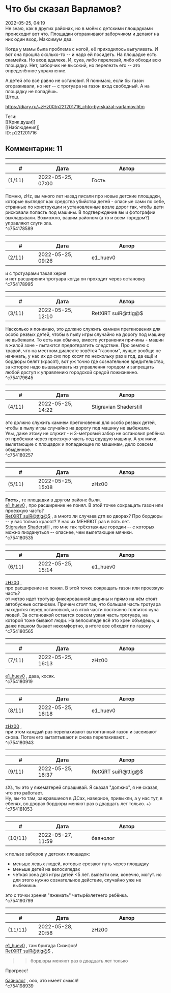 Что бы сказал Варламов?
=======================

  
2022-05-25, 04:19  
 Не знаю, как в других районах, но в моём с детскими площадками происходит вот что. Площадки огораживают заборчиком и делают на них один вход. Максимум два.   
   
 Когда у мамы была проблема с ногой, её приходилось выгуливать. И вот она прошла сколько-то -- и надо ей посидеть. На площадке есть скамейка. Но вход вдалеке. И, сука, либо перелезай, либо обходи всю площадку. Нет, заборчик не высокий, но перелезть его -- это определённое упражнение.   
   
 А детей это всё равно не остановит. Я понимаю, если бы газон огораживали, но нет -- с тротуара на газон вход свободный. А на площадку не попадёшь.   
 Штош.   
  
<https://diary.ru/~zHz00/p221201716_chto-by-skazal-varlamov.htm>  
  
Теги:  
[[Крик души]]  
[[Наблюдения]]  
ID: p221201716  


Комментарии: 11
---------------

  


---



|         #         |              Дата              |                     Автор                     |           ID           |
| --- | --- | --- | --- |
| (1/11) | 2022-05-25, 07:00 | Гость | c754178589 |

  
 Помню, zHz, вы много лет назад писали про новые детские площадки, которые выглядят как средства убийства детей - опасные сами по себе, странные по конструкции и установленные возле дорог так, чтобы дети рисковали попасть под машины. В подтверждение вы и фотографии выкладывали. Возможно, вашим районом (а то и всем городом?) управляют слуги зла.   
 ^c754178589

---



|         #         |              Дата              |                     Автор                     |           ID           |
| --- | --- | --- | --- |
| (2/11) | 2022-05-25, 09:26 | e1\_huev0 | c754178995 |

  
 и с тротуарами такая херня   
 и нет расширения тротуара когда он проходит через остановку   
 ^c754178995

---



|         #         |              Дата              |                     Автор                     |           ID           |
| --- | --- | --- | --- |
| (3/11) | 2022-05-25, 12:10 | RetXiRT suiR@ttig@$ | c754179645 |

  
 Насколько я понимаю, это должно служить камнем преткновения для особо резвых детей, чтобы в пылу игры случайно на дорогу под машину не выбежали. То есть как обычно, вместо устранения причины - машин в жилой зоне - пытаются предотвратить следствие. Про землю с травой, что на местном диалекте зовётся "газоном", лучше вообще не начинать, у нас их до сих пор косят по нескольку раз в год, да ещё и бордюры белят (красят), вот уж точно где сознательное вредительство, за которое надо вышвыривать из управления городом и запрещать любой доступ к управлению городской средой пожизненно.   
 ^c754179645

---



|         #         |              Дата              |                     Автор                     |           ID           |
| --- | --- | --- | --- |
| (4/11) | 2022-05-25, 14:22 | Stigravian Shaderstill | c754180257 |

  
  это должно служить камнем преткновения для особо резвых детей, чтобы в пылу игры случайно на дорогу под машину не выбежали.    
 Увы, даже этому не служит - и 3-метровый забор не остановил ребёнка от пробежки через проезжую часть под едущую машину. А уж мячи, вылетающие с площадок и попадающие по машинам, дело совсем обыденное.   
 ^c754180257

---



|         #         |              Дата              |                     Автор                     |           ID           |
| --- | --- | --- | --- |
| (5/11) | 2022-05-25, 15:08 | zHz00 | c754180535 |

  
  **Гость**  , те площадки в другом районе были.   
  [e1\_huev0](https://caeddas.diary.ru "&#916;Д&#947;&#915;&#916;")  , про расширение не понял. В этой точке сокращать газон или проезжую часть?   
  [RetXiRT suiR@ttig@$](https://Hellspawn.diary.ru "Atomicautionuclear")  , а много ли случаев дтп во дворах? Про бордюры -- у вас только красят? У нас их МЕНЯЮТ раз в пять лет.   
  [Stigravian Shaderstill](https://stigravian.diary.ru "Science, Death, Rock-n-Roll")  , по мне так трёхэтажные городки -- с которых можно пиздануться -- опаснее, чем вылетающие мячики.   
 ^c754180535

---



|         #         |              Дата              |                     Автор                     |           ID           |
| --- | --- | --- | --- |
| (6/11) | 2022-05-25, 15:14 | e1\_huev0 | c754180565 |

  
  [zHz00](https://zHz00.diary.ru "Untitled")  ,   
  про расширение не понял. В этой точке сокращать газон или проезжую часть?    
 от метро идет тротуар фиксированной ширины и прямо на нём стоят автобусные остановки. Причем стоят так, что большая часть тротуара находится перед остановкой, и в этой части постоянно толпится куча людей. За остановкой остается совсем узкая часть тротуара, на которой тоже бывают люди. На велосипеде всё это хрен объедешь, и даже пешком бывает некомфортно, в итоге все обходят по газону   
 ^c754180565

---



|         #         |              Дата              |                     Автор                     |           ID           |
| --- | --- | --- | --- |
| (7/11) | 2022-05-25, 16:13 | zHz00 | c754180919 |

  
  [e1\_huev0](https://caeddas.diary.ru "&#916;Д&#947;&#915;&#916;")  , дааа, косяк.   
 ^c754180919

---



|         #         |              Дата              |                     Автор                     |           ID           |
| --- | --- | --- | --- |
| (8/11) | 2022-05-25, 16:18 | e1\_huev0 | c754180943 |

  
  [zHz00](https://zHz00.diary.ru "Untitled")  ,   
 при этом каждый раз перепахивают вытоптанный газон и засеивают снова. Потом его вытаптывают и снова перепахивают...   
 ^c754180943

---



|         #         |              Дата              |                     Автор                     |           ID           |
| --- | --- | --- | --- |
| (9/11) | 2022-05-25, 16:37 | RetXiRT suiR@ttig@$ | c754181053 |

  
 зХз, ты это у яжематерей спрашивай. Я сказал "должно", я не сказал, что это работает.   
 Ну, вы-то там, зажравшиеся в ДСах, наверное, привыкли, а у нас тут, в ебенях, во дворах бордюры меняют раз в двадцать лет только. +)   
 ^c754181053

---



|         #         |              Дата              |                     Автор                     |           ID           |
| --- | --- | --- | --- |
| (10/11) | 2022-05-27, 11:59 | баянолог | c754190799 |

  
 к пользе заборов у детских площадок:   
 - меньше левых людей, которые срезают путь через площадку   
 - меньше детей на велосипедах   
 - четкая зона для игры детей <5 лет. вылезти они, конечно, могут. но для этого нужно сознательное действие, случайно уже не выбежишь.   
   
 это с точки зрения "яжемать" четырёхлетнего ребёнка.   
 ^c754190799

---



|         #         |              Дата              |                     Автор                     |           ID           |
| --- | --- | --- | --- |
| (11/11) | 2022-05-28, 20:58 | zHz00 | c754198939 |

  
  [e1\_huev0](https://caeddas.diary.ru "&#916;Д&#947;&#915;&#916;")  , там бригада Сизифов!   
  [RetXiRT suiR@ttig@$](https://Hellspawn.diary.ru "Atomicautionuclear")  ,   
 >>бордюры меняют раз в двадцать лет только   
   
 Прогресс!   
   
  [баянолог](https://x509.diary.ru "Розенкрейцлянд. Розенкрейцвилль. Розенкрейцштрассе.")  , ооо, это имеет смысл!   
 ^c754198939